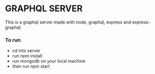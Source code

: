 # GRAPHQL SERVER

This is a graphql server made with node, graphql, express and express-graphql

### To run
- cd into server
- run npm install
- run mongodb on your local machine
- then run npm start
